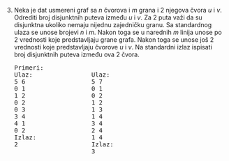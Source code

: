3. Neka je dat usmereni graf sa *n* čvorova i *m* grana i 2 njegova čvora *u* i *v*. Odrediti broj disjunktnih puteva između *u* i *v*. Za 2 puta važi da su disjunktna ukoliko nemaju nijednu zajedničku granu. Sa standardnog ulaza se unose brojevi *n* i *m*. Nakon toga se u narednih *m* linija unose po 2 vrednosti koje predstavljaju grane grafa. Nakon toga se unose još 2 vrednosti koje predstavljaju čvorove *u* i *v*. Na standardni izlaz ispisati broj disjunktnih puteva između ova 2 čvora.

   <pre>
   Primeri:
   Ulaz:                Ulaz:
   5 6                  5 7
   0 1                  0 1
   1 2                  0 2
   0 2                  1 2
   0 3                  1 3
   3 4                  1 4
   4 1                  3 4
   0 2                  2 4
   Izlaz:               1 4
   2                    Izlaz:
                        3
   </pre>
